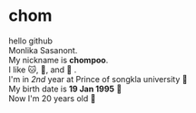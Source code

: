 # chom
hello github  
Monlika Sasanont.  
My nickname is **chompoo**.  
I like :cat:, :tea:, and :candy: .  
I'm in *2nd* year at Prince of songkla university :book:  
My birth date is **19 Jan 1995** :cake:  
Now I'm 20 years old :girl:


 

